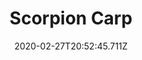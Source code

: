 ---
templateKey: blog-post
featuredpost: false
date: 2020-02-27T20:52:45.711Z
featuredimage: /img/Scorpion_Carp.png
title: Scorpion Carp
description: It's like a regular carp but with a sharp stinger.
type: fish
sellPrice: 150
energy: 
health: 
tags:
  - fish
  - Desert
  - 6am – 8pm
  - spring
  - summer
  - fall
  - winter
  - AnyWeather
  - Fishing level 4
---